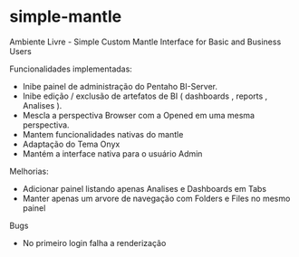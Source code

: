 simple-mantle
=============

Ambiente Livre - Simple Custom Mantle Interface for Basic and Business Users

Funcionalidades implementadas:
- Inibe painel de administração do Pentaho BI-Server.
- Inibe edição / exclusão de artefatos de BI ( dashboards , reports , Analises ).
- Mescla a perspectiva Browser com a Opened em uma mesma perspectiva.
- Mantem funcionalidades nativas do mantle
- Adaptação do Tema Onyx
- Mantém a interface nativa para o usuário Admin


Melhorias:
- Adicionar painel listando apenas Analises e Dashboards em Tabs
- Manter apenas um arvore de navegação com Folders e Files no mesmo painel


Bugs
- No primeiro login falha a renderização
